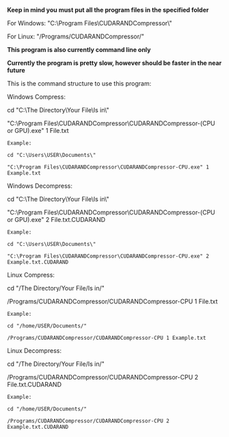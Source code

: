 **Keep in mind you must put all the program files in the specified folder**

For Windows: "C:\Program Files\CUDARANDCompressor\\"

For Linux: "/Programs/CUDARANDCompressor/"

**This program is also currently command line only**

**Currently the program is pretty slow, however should be faster in the near future**

This is the command structure to use this program:

  Windows Compress:
  
  cd "C:\The Directory\Your File\Is in\\"
  
  "C:\Program Files\CUDARANDCompressor\CUDARANDCompressor-(CPU or GPU).exe" 1 File.txt
  
    Example:
    
    cd "C:\Users\USER\Documents\"
    
    "C:\Program Files\CUDARANDCompressor\CUDARANDCompressor-CPU.exe" 1 Example.txt
    
  Windows Decompress:
  
  cd "C:\The Directory\Your File\Is in\\"
  
  "C:\Program Files\CUDARANDCompressor\CUDARANDCompressor-(CPU or GPU).exe" 2 File.txt.CUDARAND
  
    Example:
    
    cd "C:\Users\USER\Documents\"
    
    "C:\Program Files\CUDARANDCompressor\CUDARANDCompressor-CPU.exe" 2 Example.txt.CUDARAND
    
  Linux Compress:
  
  cd "/The Directory/Your File/Is in/"
  
  /Programs/CUDARANDCompressor/CUDARANDCompressor-CPU 1 File.txt
  
    Example:
    
    cd "/home/USER/Documents/"
    
    /Programs/CUDARANDCompressor/CUDARANDCompressor-CPU 1 Example.txt
    
  Linux Decompress:
  
  cd "/The Directory/Your File/Is in/"
  
  /Programs/CUDARANDCompressor/CUDARANDCompressor-CPU 2 File.txt.CUDARAND
  
    Example:
    
    cd "/home/USER/Documents/"
    
    /Programs/CUDARANDCompressor/CUDARANDCompressor-CPU 2 Example.txt.CUDARAND

